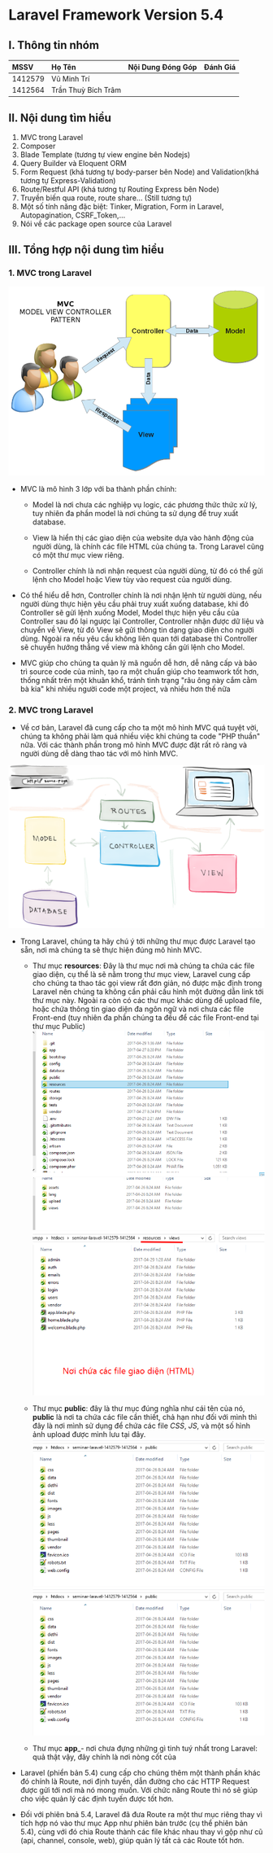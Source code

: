 # Laravel Framework Version 5.4

## I. Thông tin nhóm

|   MSSV     |        Họ Tên         |    Nội Dung Đóng Góp | Đánh Giá              |
| :--------- | :-------------------- | :------------------- |  :------------------- | 
| 1412579    | Vũ Minh Trí           |                      |                       |
| 1412564    | Trần Thuỳ Bích Trâm   |                      |                       |          

## II. Nội dung tìm hiểu
1. MVC trong Laravel
2. Composer
3. Blade Template (tương tự view engine bên Nodejs)
4. Query Builder và Eloquent ORM
5. Form Request (khá tương tự body-parser bên Node) and Validation(khá tương tự Express-Validation)
6. Route/Restful API (khá tương tự Routing Express bên Node)
7. Truyền biến qua route, route share... (Still tương tự)
8. Một số tính năng đặc biệt: Tinker, Migration, Form in Laravel, Autopagination, CSRF_Token,...
9. Nói về các package open source của Laravel

## III. Tổng hợp nội dung tìm hiểu
### 1. MVC trong Laravel

![Mô hình MVC](/images/MVC.png)

* MVC là mô hình 3 lớp với ba thành phần chính:

	* Model là nơi chưa các nghiệp vụ logic, các phương thức thức xử lý, tuy nhiên đa phần model là nơi chúng ta sử dụng để truy xuất database.

	* View là hiển thị các giao diện của website dựa vào hành động của người dùng, là chính các file HTML của chúng ta. Trong Laravel cũng có một thư mục view riêng.

	* Controller chính là nơi nhận request của người dùng, từ đó có thể gửi lệnh cho Model hoặc View tùy vào request của người dùng.

* Có thể hiểu dễ hơn, Controller chính là nơi nhận lệnh từ người dùng, nếu người dùng thực hiện yêu cầu phải truy xuất xuống database, khi đó Controller sẽ gửi lệnh xuống Model, Model thực hiện yêu cầu của Controller sau đó lại ngược lại Controller, Controller nhận được dữ liệu và chuyển về View, từ đó View sẽ gửi thông tin dạng giao diện cho người dùng. Ngoài ra nếu yêu cầu không liên quan tới database thì Controller sẽ chuyển hướng thẳng về view mà không cần gửi lệnh cho Model.

* MVC giúp cho chúng ta quản lý mã nguồn dễ hơn, dễ nâng cấp và bảo trì source code của mình, tạo ra một chuẩn giúp cho teamwork tốt hơn, thống nhất trên một khuân khổ, tránh tình trạng "râu ông này cắm cằm bà kia" khi nhiều người code một project, và nhiều hơn thế nữa

### 2. MVC trong Laravel

* Về cơ bản, Laravel đã cung cấp cho ta một mô hình MVC quá tuyệt vời, chúng ta không phải làm quá nhiều việc khi chúng ta code "PHP thuần" nữa. Với các thành phần trong mô hình MVC được đặt rất rõ ràng và người dùng dễ dàng thao tác với mô hình MVC. 

![Mô hình MVC trong Laravel](/images/MVC-Laravel.png)

* Trong Laravel, chúng ta hãy chú ý tới những thư mục được Laravel tạo sẵn, nơi mà chúng ta sẽ thực hiện đúng mô hình MVC.
	* Thư mục __resources__: Đây là thư mục nơi mà chúng ta chứa các file giao diện, cụ thể là sẽ nằm trong thư mục view, Laravel cung cấp cho chúng ta thao tác gọi view rất đơn giản, nó được mặc định trong Laravel nên chúng ta không cần phải cấu hình một đường dẫn link tới thư mục này. Ngoài ra còn có các thư mục khác dùng để upload file, hoặc chứa thông tin giao diện đa ngôn ngữ và nơi chưa các file Front-end (tuy nhiên đa phần chúng ta đều để các file Front-end tại thư mục Public)
	![Mô hình MVC trong Laravel](/images/1.png)
	![Mô hình MVC trong Laravel](/images/2.png)
	![Mô hình MVC trong Laravel](/images/3.png)
	* Thư mục __public__: đây là thư mục đúng nghĩa như cái tên của nó, __public__ là nơi ta chứa các file cần thiết, chả hạn như đối với mình thì đây là nơi mình sử dụng để chứa các file _CSS_, _JS_, và một số hình ảnh upload được mình lưu tại đây.
	![Mô hình MVC trong Laravel](/images/5.png)
	![Mô hình MVC trong Laravel](/images/5.png)

	* Thư mục __app___- nơi chưa đựng những gì tinh tuý nhất trong Laravel: quả thật vậy, đây chính là nơi nòng cốt của 

* Laravel (phiển bản 5.4) cung cấp cho chúng thêm một thành phần khác đó chính là Route, nơi định tuyến, dẫn đường cho các HTTP Request được gửi tới nơi mà nó mong muốn. Với chức năng Route thì nó sẽ giúp cho việc quản lý các định tuyến được tốt hơn.

* Đối với phiên bnả 5.4, Laravel đã đưa Route ra một thư mục riêng thay vì tích hợp nó vào thư mục App như phiên bản trước (cụ thể phiên bản 5.4), cùng với đó chia Route thành các file khác nhau thay vì gộp như cũ (api, channel, console, web), giúp quản lý tất cả các Route tốt hơn.


